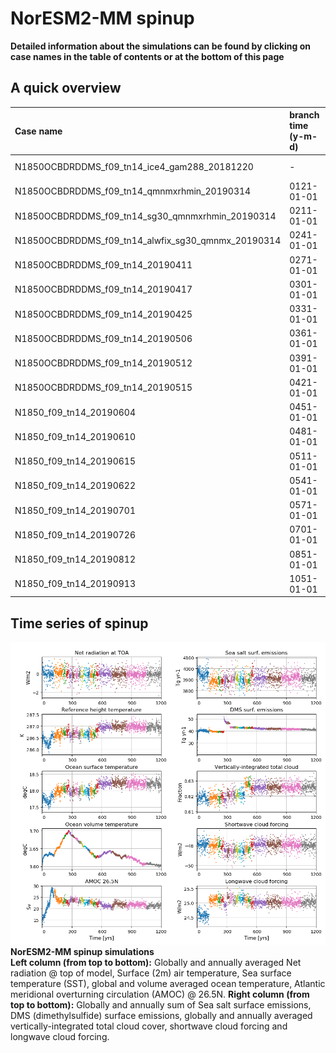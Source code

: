 # NorESM2-MM spinup

**Detailed information about the simulations can be found by clicking on case names in the table of contents or at the bottom of this page**

## A quick overview

| Case name |  branch time (y-m-d) | Simulation time (y) |   
| :--- | :--- |   :--- | 
|N1850OCBDRDDMS_f09_tn14_ice4_gam288_20181220|  - | 0001 - 0120 |
|N1850OCBDRDDMS_f09_tn14_qmnmxrhmin_20190314| 0121-01-01 | 0121 - 0210 |
|N1850OCBDRDDMS_f09_tn14_sg30_qmnmxrhmin_20190314| 0211-01-01 | 0211 - 0240 |
|N1850OCBDRDDMS_f09_tn14_alwfix_sg30_qmnmx_20190314| 0241-01-01 | 0241 - 0270 |
|N1850OCBDRDDMS_f09_tn14_20190411| 0271-01-01 | 0271 - 0300 |
|N1850OCBDRDDMS_f09_tn14_20190417| 0301-01-01 | 0301 - 0360 |
|N1850OCBDRDDMS_f09_tn14_20190425| 0331-01-01 | 0331 - 0360 |
|N1850OCBDRDDMS_f09_tn14_20190506| 0361-01-01 | 0361 - 0390 |
|N1850OCBDRDDMS_f09_tn14_20190512| 0391-01-01 | 0391 - 0420 |
|N1850OCBDRDDMS_f09_tn14_20190515| 0421-01-01 | 0421 - 0450 |
|N1850_f09_tn14_20190604| 0451-01-01  | 0451 - 0480 |
|N1850_f09_tn14_20190610| 0481-01-01  | 0481 - 0510 |
|N1850_f09_tn14_20190615| 0511-01-01  | 0511 - 0540 |
|N1850_f09_tn14_20190622| 0541-01-01  | 0541 - 0570 |
|N1850_f09_tn14_20190701| 0571-01-01  | 0571 - 0700 |
|N1850_f09_tn14_20190726| 0701-01-01 | 0701 - 0850 |
|N1850_f09_tn14_20190812| 0851-01-01  | 0851 - 1050 |
|N1850_f09_tn14_20190913| 1051-01-01  | 1051 - 1199| 


## Time series of spinup

![MMspinup](images/spinupmm.png)
**NorESM2-MM spinup simulations**  
**Left column (from top to bottom):** Globally and annually averaged Net radiation @ top of model, Surface (2m) air temperature, Sea surface temperature (SST), global and volume averaged ocean temperature, Atlantic meridional overturning circulation (AMOC) @ 26.5N. **Right column (from top to bottom):** Globally and annually sum of Sea salt surface emissions, DMS (dimethylsulfide) surface emissions, globally and annually averaged vertically-integrated total cloud cover, shortwave cloud forcing and longwave cloud forcing.

<!--
:::{figure-md} spinupmm
<img src="images/spinupmm.png" alt="NorESM2-MM spinup simulations" style="width:150%">

**NorESM2-MM spinup simulations**  
**Left column (from top to bottom):** Globally and annually averaged Net radiation @ top of model, Surface (2m) air temperature, Sea surface temperature (SST), global and volume averaged ocean temperature, Atlantic meridional overturning circulation (AMOC) @ 26.5N. **Right column (from top to bottom):** Globally and annually sum of Sea salt surface emissions, DMS (dimethylsulfide) surface emissions, globally and annually averaged vertically-integrated total cloud cover, shortwave cloud forcing and longwave cloud forcing.
:::
-->

